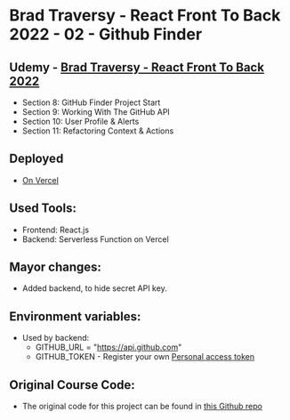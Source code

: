 # Brad Traversy - React Front To Back 2022 - 02 - Github Finder

## Udemy - [Brad Traversy - React Front To Back 2022](https://www.udemy.com/course/react-front-to-back-2022/)

-   Section 8: GitHub Finder Project Start
-   Section 9: Working With The GitHub API
-   Section 10: User Profile & Alerts
-   Section 11: Refactoring Context & Actions

## Deployed

-   [On Vercel](https://gabriels-react-front-to-back-02-github-finder.vercel.app/)

## Used Tools:

-   Frontend: React.js
-   Backend: Serverless Function on Vercel

## Mayor changes:

-   Added backend, to hide secret API key.

## Environment variables:

-   Used by backend:
    -   GITHUB_URL = "https://api.github.com"
    -   GITHUB_TOKEN - Register your own [Personal access token](https://github.com/settings/tokens)

## Original Course Code:

-   The original code for this project can be found in [this Github repo](https://github.com/bradtraversy/github-finder-app)
